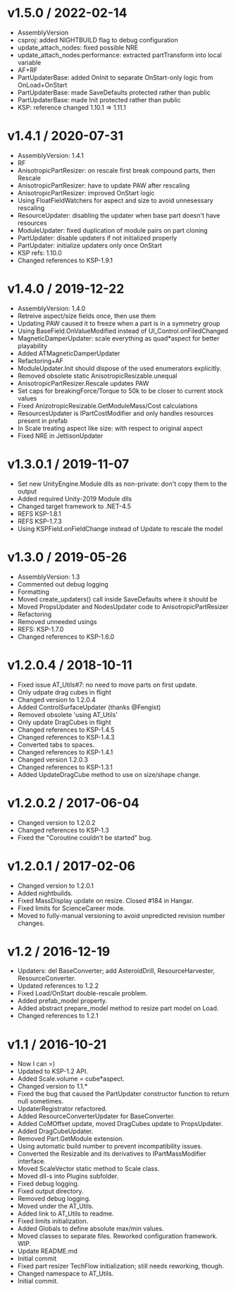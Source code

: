 
v1.5.0 / 2022-02-14
==================

  * AssemblyVersion
  * csproj: added NIGHTBUILD flag to debug configuration
  * update_attach_nodes: fixed possible NRE
  * update_attach_nodes:performance: extracted partTransform into local variable
  * AF+RF
  * PartUpdaterBase: added OnInit to separate OnStart-only logic from OnLoad+OnStart
  * PartUpdaterBase: made SaveDefaults protected rather than public
  * PartUpdaterBase: made Init protected rather than public
  * KSP: reference changed 1.10.1 => 1.11.1

v1.4.1 / 2020-07-31
===================

  * AssemblyVersion: 1.4.1
  * RF
  * AnisotropicPartResizer: on rescale first break compound parts, then Rescale
  * AnisotropicPartResizer: have to update PAW after rescaling
  * AnisotropicPartResizer: improved OnStart logic
  * Using FloatFieldWatchers for aspect and size to avoid unnesessary rescaling
  * ResourceUpdater: disabling the updater when base part doesn't have resources
  * ModuleUpdater: fixed duplication of module pairs on part cloning
  * PartUpdater: disable updaters if not initialized properly
  * PartUpdater: initialize updaters only once OnStart
  * KSP refs: 1.10.0
  * Changed references to KSP-1.9.1

v1.4.0 / 2019-12-22
===================

  * AssemblyVersion: 1.4.0
  * Retreive aspect/size fields once, then use them
  * Updating PAW caused it to freeze when a part is in a symmetry group
  * Using BaseField.OnValueModified instead of UI_Control.onFiledChanged
  * MagneticDamperUpdater: scale everything as quad*aspect for better playability
  * Added ATMagneticDamperUpdater
  * Refactoring+AF
  * ModuleUpdater.Init should dispose of the used enumerators explicitly.
  * Removed obsolete static AnisotropicResizable.unequal
  * AnisotropicPartResizer.Rescale updates PAW
  * Set caps for breakingForce/Torque to 50k to be closer to current stock values
  * Fixed AnizotropicResizable.GetModuleMass/Cost calculations
  * ResourcesUpdater is IPartCostModifier and only handles resources present in prefab
  * In Scale treating aspect like size: with respect to original aspect
  * Fixed NRE in JettisonUpdater

v1.3.0.1 / 2019-11-07
=====================

  * Set new UnityEngine.Module dlls as non-private: don't copy them to the output
  * Added required Unity-2019 Module dlls
  * Changed target framework to .NET-4.5
  * REFS KSP-1.8.1
  * REFS KSP-1.7.3
  * Using KSPField.onFieldChange instead of Update to rescale the model

v1.3.0 / 2019-05-26
===================

  * AssemblyVersion: 1.3
  * Commented out debug logging
  * Formatting
  * Moved create_updaters() call inside SaveDefaults where it should be
  * Moved PropsUpdater and NodesUpdater code to AnisotropicPartResizer
  * Refactoring
  * Removed unneeded usings
  * REFS: KSP-1.7.0
  * Changed references to KSP-1.6.0

v1.2.0.4 / 2018-10-11
=====================

  * Fixed issue AT_Utils#7: no need to move parts on first update.
  * Only udpate drag cubes in flight
  * Changed version to 1.2.0.4
  * Added ControlSurfaceUpdater (thanks @Fengist)
  * Removed obsolete 'using AT_Utils'
  * Only update DragCubes in flight
  * Changed references to KSP-1.4.5
  * Changed references to KSP-1.4.3
  * Converted tabs to spaces.
  * Changed references to KSP-1.4.1
  * Changed version 1.2.0.3
  * Changed references to KSP-1.3.1
  * Added UpdateDragCube method to use on size/shape change.

v1.2.0.2 / 2017-06-04
=====================

  * Changed version to 1.2.0.2
  * Changed references to KSP-1.3
  * Fixed the "Coroutine couldn't be started" bug.

v1.2.0.1 / 2017-02-06
=====================

  * Changed version to 1.2.0.1
  * Added nightbuilds.
  * Fixed MassDisplay update on resize. Closed #184 in Hangar.
  * Fixed limits for ScienceCareer mode.
  * Moved to fully-manual versioning to avoid unpredicted revision number changes.

v1.2 / 2016-12-19
=================

  * Updaters: del BaseConverter; add AsteroidDrill, ResourceHarvester, ResourceConverter.
  * Updated references to 1.2.2
  * Fixed Load/OnStart double-rescale problem.
  * Added prefab_model property.
  * Added abstract prepare_model method to resize part model on Load.
  * Changed references to 1.2.1

v1.1 / 2016-10-21
=================

  * Now I can =)
  * Updated to KSP-1.2 API.
  * Added Scale.volume = cube*aspect.
  * Changed version to 1.1.*
  * Fixed the bug that caused the PartUpdater constructor function to return null sometimes.
  * UpdaterRegistrator refactored.
  * Added ResourceConverterUpdater for BaseConverter.
  * Added CoMOffset update, moved DragCubes update to PropsUpdater.
  * Added DragCubeUpdater.
  * Removed Part.GetModule<T> extension.
  * Using automatic build number to prevent incompatibility issues.
  * Converted the Resizable and its derivatives to IPartMassModifier interface.
  * Moved ScaleVector static method to Scale class.
  * Moved dll-s into Plugins subfolder.
  * Fixed debug logging.
  * Fixed output directory.
  * Removed debug logging.
  * Moved under the AT_Utils.
  * Added link to AT_Utils to readme.
  * Fixed limits initialization.
  * Added Globals to define absolute max/min values.
  * Moved classes to separate files. Reworked configuration framework. WIP.
  * Update README.md
  * Initial commit
  * Fixed part resizer TechFlow initialization; still needs reworking, though.
  * Changed namespace to AT_Utils.
  * Initial commit.

